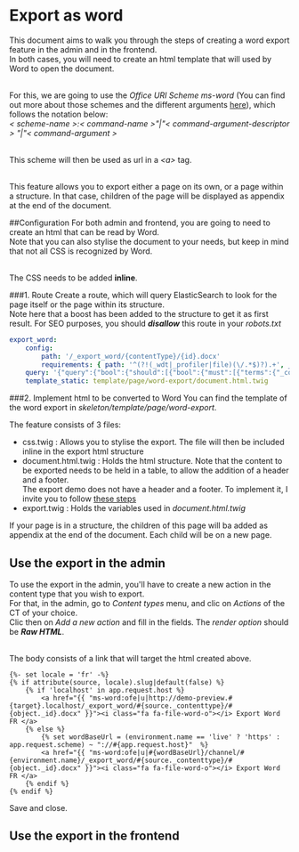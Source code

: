 # Export as word

This document aims to walk you through the steps of creating a word export feature in the admin and in the frontend.<br/>
In both cases, you will need to create an html template that will used by Word to open the document.<br><br>

For this, we are going to use the _Office URI Scheme_ _ms-word_ (You can find out more about those schemes and the different arguments [here](https://docs.microsoft.com/en-us/office/client-developer/office-uri-schemes)), which follows the notation below:<br>
_< scheme-name >:< command-name >"|"< command-argument-descriptor > "|"< command-argument >_<br><br>

This scheme will then be used as url in a _\<a>_ tag.<br><br>

This feature allows you to export either a page on its own, or a page within a structure. In that case, children of the page will be displayed as appendix at the end of the document.

##Configuration
For both admin and frontend, you are going to need to create an html that can be read by Word.<br>
Note that you can also stylise the document to your needs, but keep in mind that not all CSS is recognized by Word.<br><br>

The CSS needs to be added **inline**.

###1. Route
Create a route, which will query ElasticSearch to look for the page itself or the page within its structure.<br>
Note here that a boost has been added to the structure to get it as first result.
For SEO purposes, you should **_disallow_** this route in your _robots.txt_


`````yaml
export_word:
    config:
        path: '/_export_word/{contentType}/{id}.docx'
        requirements: { path: '^(?!(_wdt|_profiler|file)(\/.*$)?).+', _locale: en|fr|nl|de }
    query: '{"query":{"bool":{"should":[{"bool":{"must":[{"terms":{"_contenttype":["%contentType%"]}},{"term":{"_id":"%ouuid%"}}]}},{"bool":{"must":[{"nested":{"path":"paths","query":{"term":{"paths.target":{"value":"%contentType%:%ouuid%","boost":3}}}}},{"nested":{"path":"paths","query":{"term":{"paths.locale":{"value":"%_locale%"}}}}},{"terms":{"_contenttype":["structure"]}}]}}]}},"size":1}'
    template_static: template/page/word-export/document.html.twig
`````

###2. Implement html to be converted to Word
You can find the template of the word export in _skeleton/template/page/word-export_.<br>

The feature consists of 3 files:<br>

- css.twig : Allows you to stylise the export. The file will then be included inline in the export html structure
- document.html.twig : Holds the html structure. Note that the content to be exported needs to be held in a table, to allow the addition of a header and a footer.<br>
The export demo does not have a header and a footer. To implement it, I invite you to follow [these steps](https://mathieu.dekeyzer.net/blog/2021-05-29/handle-page-margin-with-css)
- export.twig : Holds the variables used in _document.html.twig_

If your page is in a structure, the children of this page will ba added as appendix at the end of the document. Each child will be on a new page.
</ul>


## Use the export in the admin
To use the export in the admin, you'll have to create a new action in the content type that you wish to export.<br>
For that, in the admin, go to _Content types_ menu, and clic on _Actions_ of the CT of your choice.<br>
Clic then on _Add a new action_ and fill in the fields. The _render option_ should be **_Raw HTML_**.<br><br>

The body consists of a link that will target the html created above. <br>
````twig
{%- set locale = 'fr' -%}
{% if attribute(source, locale).slug|default(false) %} 
    {% if 'localhost' in app.request.host %}
        <a href="{{ "ms-word:ofe|u|http://demo-preview.#{target}.localhost/_export_word/#{source._contenttype}/#{object._id}.docx" }}"><i class="fa fa-file-word-o"></i> Export Word FR </a>
    {% else %}
        {% set wordBaseUrl = (environment.name == 'live' ? 'https' : app.request.scheme) ~ "://#{app.request.host}"  %}
        <a href="{{ "ms-word:ofe|u|#{wordBaseUrl}/channel/#{environment.name}/_export_word/#{source._contenttype}/#{object._id}.docx" }}"><i class="fa fa-file-word-o"></i> Export Word FR </a>
    {% endif %}
{% endif %}
````

Save and close.

## Use the export in the frontend
